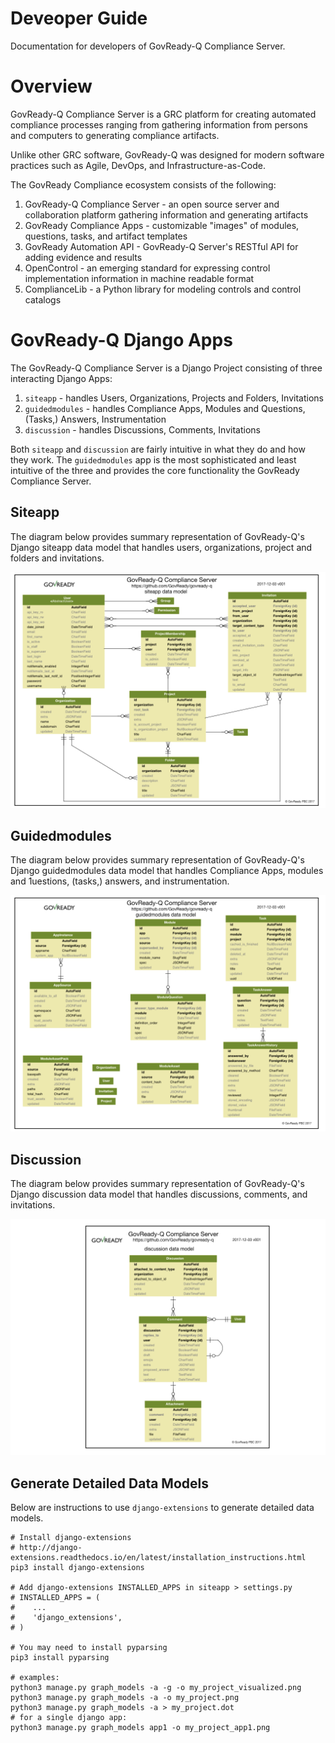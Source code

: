 Deveoper Guide
================================

Documentation for developers of GovReady-Q Compliance Server.

# Overview

GovReady-Q Compliance Server is a GRC platform for creating automated compliance processes ranging from gathering information from persons and computers to generating compliance artifacts.

Unlike other GRC software, GovReady-Q was designed for modern software practices such as Agile, DevOps, and Infrastructure-as-Code.

The GovReady Compliance ecosystem consists of the following:

1. GovReady-Q Compliance Server - an open source server and collaboration platform gathering information and generating artifacts
1. GovReady Compliance Apps - customizable "images" of modules, questions, tasks, and artifact templates
1. GovReady Automation API - GovReady-Q Server's RESTful API for adding evidence and results
1. OpenControl - an emerging standard for expressing control implementation information in machine readable format
1. ComplianceLib - a Python library for modeling controls and control catalogs

# GovReady-Q Django Apps

The GovReady-Q Compliance Server is a Django Project consisting of three interacting Django Apps:

1. `siteapp` - handles Users, Organizations, Projects and Folders, Invitations
1. `guidedmodules` - handles Compliance Apps, Modules and Questions, (Tasks,) Answers, Instrumentation
1. `discussion` - handles Discussions, Comments, Invitations

Both `siteapp` and `discussion` are fairly intuitive in what they do and how they work. The `guidedmodules` app is the most sophisticated and least intuitive of the three and provides the core functionality the GovReady Compliance Server.

## Siteapp

The diagram below provides summary representation of GovReady-Q's Django siteapp data model that handles users, organizations, project and folders and invitations.

![Siteapp data model (not all tables represented)](assets/govready-q-siteapp-erd.png)

## Guidedmodules

The diagram below provides summary representation of GovReady-Q's Django guidedmodules data model that handles Compliance Apps, modules and 1uestions, (tasks,) answers, and instrumentation. 

![Guildedmodules data model (not all tables represented)](assets/govready-q-guidedmodules-erd.png)

## Discussion

The diagram below provides summary representation of GovReady-Q's Django discussion data model that handles discussions, comments, and invitations.

![Discussion data model (not all tables represented)](assets/govready-q-discussion-erd.png)

## Generate Detailed Data Models

Below are instructions to use `django-extensions` to generate detailed data models.

```
# Install django-extensions
# http://django-extensions.readthedocs.io/en/latest/installation_instructions.html
pip3 install django-extensions

# Add django-extensions INSTALLED_APPS in siteapp > settings.py
# INSTALLED_APPS = (
#    ...
#    'django_extensions',
# )

# You may need to install pyparsing
pip3 install pyparsing

# examples:
python3 manage.py graph_models -a -g -o my_project_visualized.png
python3 manage.py graph_models -a -o my_project.png
python3 manage.py graph_models -a > my_project.dot
# for a single django app:
python3 manage.py graph_models app1 -o my_project_app1.png
```

